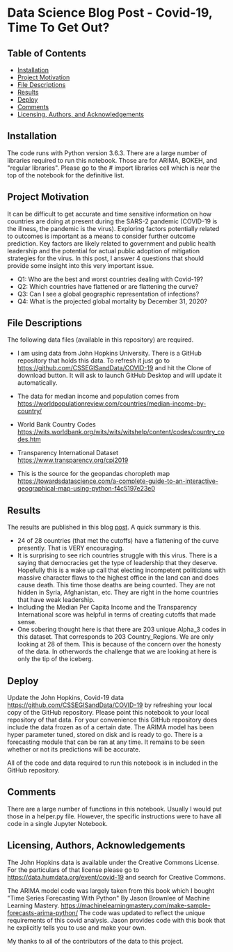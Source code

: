 # Data Science Blog Post - Covid-19, Time To Get Out?


## Table of Contents

- [Installation](#installation)
- [Project Motivation](#motivation)
- [File Descriptions](#files)
- [Results](#results)
- [Deploy](#deploy)
- [Comments](#comments)
- [Licensing, Authors, and Acknowledgements](#licensing)


## Installation <a name="installation"></a>

The code runs with Python version 3.6.3. There are a large number of libraries required to run this notebook. Those are for ARIMA, BOKEH, and "regular libraries". Please go to the # import libraries cell which is near the top of the notebook for the definitive list.


## Project Motivation<a name="motivation"></a>

It can be difficult to get accurate  and time sensitive information on how countries are doing at present during the SARS-2 pandemic (COVID-19 is the illness, the pandemic is the virus).  Exploring factors potentially related to outcomes is important as a means to consider further outcome prediction.  Key factors are likely related to government and public health leadership and the potential for actual public adoption of mitigation strategies for the virus. In this post, I answer 4 questions that should provide some insight into this very important issue. 

- Q1: Who are the best and worst countries dealing with Covid-19?
- Q2: Which countries have flattened or are flattening the curve?
- Q3: Can I see a global geographic representation of infections?
- Q4: What is the projected global mortality by December 31, 2020?


## File Descriptions <a name="files"></a>

The following data files (available in this repository) are required.

- I am using data from John Hopkins University. There is a GitHub repository that holds this data. To refresh it just go to https://github.com/CSSEGISandData/COVID-19 and hit the Clone of download button. It will ask to launch GitHub Desktop and will update it automatically.

- The data for median income and population comes from 
https://worldpopulationreview.com/countries/median-income-by-country/

- World Bank Country Codes
https://wits.worldbank.org/wits/wits/witshelp/content/codes/country_codes.htm

- Transparency International Dataset
https://www.transparency.org/cpi2019

- This is the source for the geopandas choropleth map
https://towardsdatascience.com/a-complete-guide-to-an-interactive-geographical-map-using-python-f4c5197e23e0


## Results<a name="results"></a>

The results are published in this blog [post](https://medium.com/@tragoes/time-to-get-out-ea33e637d05b). A quick summary is this.

- 24 of 28 countries (that met the cutoffs) have a flattening of the curve presently. That is VERY encouraging.
- It is surprising to see rich countries struggle with this virus. There is a saying that democracies get the type of leadership that they deserve. Hopefully this is a wake up call that electing incompetent politicians with massive character flaws to the highest office in the land can and does cause death. This time those deaths are being counted. They are not hidden in Syria, Afghanistan, etc. They are right in the home countries that have weak leadership.
- Including the Median Per Capita Income and the Transparency International score was helpful in terms of creating cutoffs that made sense.
- One sobering thought here is that there are 203 unique Alpha_3 codes in this dataset. That corresponds to 203 Country_Regions. We are only looking at 28 of them. This is because of the concern over the honesty of the data. In otherwords the challenge that we are looking at here is only the tip of the iceberg.


## Deploy<a name="deploy"></a>

Update the John Hopkins, Covid-19 data https://github.com/CSSEGISandData/COVID-19 by refreshing your local copy of the GitHub repository. Please point this notebook to your local repository of that data. For your convenience this GitHub repository does include the data frozen as of a certain date. The ARIMA model has been hyper parameter tuned, stored on disk and is ready to go. There is a forecasting module that can be ran at any time. It remains to be seen whether or not its predictions will be accurate. 

All of the code and data required to run this notebook is in included in the GitHub repository.


## Comments<a name="comments"></a>

There are a large number of functions in this notebook. Usually I would put those in a helper.py file. However, the specific instructions were to have all code in a single Jupyter Notebook.


## Licensing, Authors, Acknowledgements<a name="licensing"></a>

The John Hopkins data is available under the Creative Commons License. For the particulars of that license please go to https://data.humdata.org/event/covid-19 and search for Creative Commons.

The ARIMA model code was largely taken from this book which I bought "Time Series Forecasting With Python" By Jason Brownlee of Machine Learning Mastery. https://machinelearningmastery.com/make-sample-forecasts-arima-python/ The code was updated to reflect the unique requirements of this covid analysis. Jason provides code with this book that he explicitly tells you to use and make your own. 


My thanks to all of the contributors of the data to this project.
